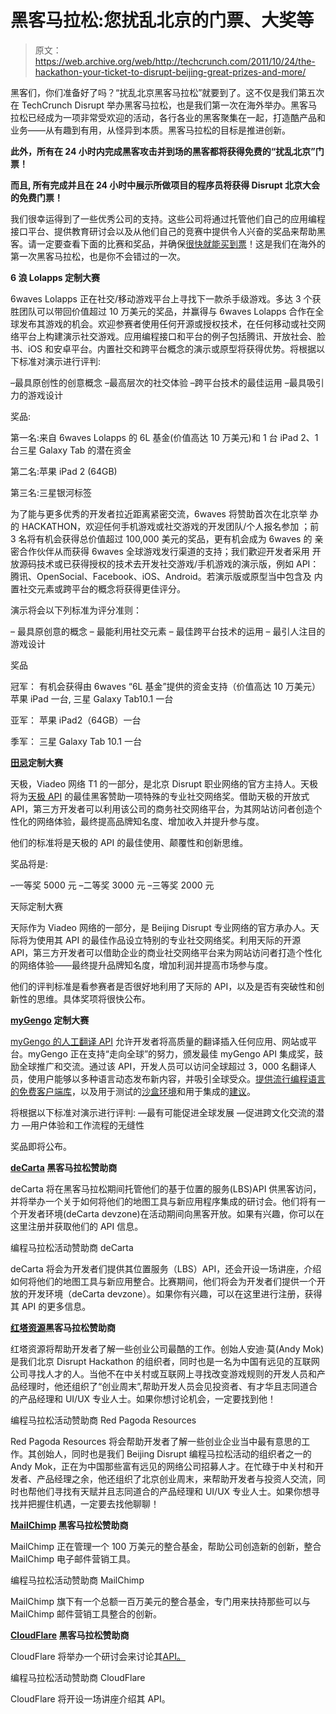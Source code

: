 # 黑客马拉松:您扰乱北京的门票、大奖等

> 原文：<https://web.archive.org/web/http://techcrunch.com/2011/10/24/the-hackathon-your-ticket-to-disrupt-beijing-great-prizes-and-more/>

黑客们，你们准备好了吗？“扰乱北京黑客马拉松”就要到了。这不仅是我们第五次在 TechCrunch Disrupt 举办黑客马拉松，也是我们第一次在海外举办。黑客马拉松已经成为一项非常受欢迎的活动，各行各业的黑客聚集在一起，打造酷产品和业务——从有趣到有用，从怪异到本质。黑客马拉松的目标是推进创新。

**此外，所有在 24 小时内完成黑客攻击并到场的黑客都将获得免费的“扰乱北京”门票！**

**而且, 所有完成并且在 24 小时中展示所做项目的程序员将获得 Disrupt 北京大会的免费门票！**

我们很幸运得到了一些优秀公司的支持。这些公司将通过托管他们自己的应用编程接口平台、提供教育研讨会以及从他们自己的竞赛中提供令人兴奋的奖品来帮助黑客。请一定要查看下面的比赛和奖品，并确保[很快就能买到票](https://web.archive.org/web/20230204214049/http://www.amiando.com/HackathonBeijing.html)！这是我们在海外的第一次黑客马拉松，也是你不会错过的一次。

**6 浪 Lolapps 定制大赛**

6waves Lolapps 正在社交/移动游戏平台上寻找下一款杀手级游戏。多达 3 个获胜团队可以带回价值超过 10 万美元的奖品，并赢得与 6waves Lolapps 合作在全球发布其游戏的机会。欢迎参赛者使用任何开源或授权技术，在任何移动或社交网络平台上构建演示社交游戏。应用编程接口和平台的例子包括腾讯、开放社会、脸书、iOS 和安卓平台。内置社交和跨平台概念的演示或原型将获得优势。将根据以下标准对演示进行评判:

–最具原创性的创意概念
–最高层次的社交体验
–跨平台技术的最佳运用
–最具吸引力的游戏设计

奖品:

第一名:来自 6waves Lolapps 的 6L 基金(价值高达 10 万美元)和 1 台 iPad 2、1 台三星 Galaxy Tab 的潜在资金

第二名:苹果 iPad 2 (64GB)

第三名:三星银河标签

为了能与更多优秀的开发者拉近距离紧密交流，6waves 将赞助首次在北京举 办的 HACKATHON，欢迎任何手机游戏或社交游戏的开发团队/个人报名参加
；前 3 名将有机会获得总价值超过 100,000 美元的奖品，更有机会成为 6waves 的 亲密合作伙伴从而获得 6waves 全球游戏发行渠道的支持；我们歡迎开发者采用 开放源码技术或已获得授权的技术去开发社交游戏/手机游戏的演示版，例如 API：腾讯、OpenSocial、Facebook、iOS、Android。若演示版或原型当中包含及 内置社交元素或跨平台的概念将获得更佳评分。

演示将会以下列标准为评分准则：

– 最具原创意的概念
– 最能利用社交元素
– 最佳跨平台技术的运用
– 最引人注目的游戏设计

奖品

冠军：
有机会获得由 6waves “6L 基金”提供的资金支持（价值高达 10 万美元）
苹果 iPad 一台, 三星 Galaxy Tab10.1 一台

亚军：
苹果 iPad2（64GB）一台

季军：
三星 Galaxy Tab 10.1 一台

**[田忌](https://web.archive.org/web/20230204214049/http://www.tianji.com/index_en.html)定制大赛**

天极，Viadeo 网络 T1 的一部分，是北京 Disrupt 职业网络的官方主持人。天极将为[天极 API](dev.tianji.com) 的最佳黑客赞助一项特殊的专业社交网络奖。借助天极的开放式 API，第三方开发者可以利用该公司的商务社交网络平台，为其网站访问者创造个性化的网络体验，最终提高品牌知名度、增加收入并提升参与度。

他们的标准将是天极的 API 的最佳使用、颠覆性和创新思维。

奖品将是:

–一等奖 5000 元
–二等奖 3000 元
–三等奖 2000 元

天际定制大赛

天际作为 Viadeo 网络的一部分，是 Beijing Disrupt 专业网络的官方承办人。天际将为使用其 API 的最佳作品设立特别的专业社交网络奖。利用天际的开源 API，第三方开发者可以借助企业的商业社交网络平台来为网站访问者打造个性化的网络体验——最终提升品牌知名度，增加利润并提高市场参与度。

他们的评判标准是看参赛者是否很好地利用了天际的 API，以及是否有突破性和创新性的思维。具体奖项将很快公布。

**[myGengo](https://web.archive.org/web/20230204214049/http://mygengo.com/) 定制大赛**

[myGengo 的人工翻译 API](https://web.archive.org/web/20230204214049/http://mygengo.com/api) 允许开发者将高质量的翻译插入任何应用、网站或平台。myGengo 正在支持“走向全球”的努力，颁发最佳 myGengo API 集成奖，鼓励全球推广和交流。通过该 API，开发人员可以访问全球超过 3，000 名翻译人员，使用户能够以多种语言动态发布新内容，并吸引全球受众。[提供流行编程语言的免费客户端库](https://web.archive.org/web/20230204214049/http://github.com/mygengo)，以及用于测试的[沙盒环境](https://web.archive.org/web/20230204214049/http://sandbox.mygengo.com/)和用于集成的[建议](https://web.archive.org/web/20230204214049/http://mygengo.com/docs/api-recommendations_en.pdf)。

将根据以下标准对演示进行评判:
—最有可能促进全球发展
—促进跨文化交流的潜力
—用户体验和工作流程的无缝性

奖品即将公布。

**[deCarta](https://web.archive.org/web/20230204214049/http://www.decarta.com/) 黑客马拉松赞助商**

deCarta 将在黑客马拉松期间托管他们的基于位置的服务(LBS)API 供黑客访问，并将举办一个关于如何将他们的地图工具与新应用程序集成的研讨会。他们将有一个开发者环境(deCarta devzone)在活动期间向黑客开放。如果有兴趣，你可以在这里注册并获取他们的 API 信息。

编程马拉松活动赞助商 deCarta

deCarta 将会为开发者们提供其位置服务（LBS）API，还会开设一场讲座，介绍如何将他们的地图工具与新应用整合。比赛期间，他们将会为开发者们提供一个开放的开发环境（deCarta devzone）。如果你有兴趣，可以在这里进行注册，获得其 API 的更多信息。

**[红塔资源](www.rpresources.net)黑客马拉松赞助商**

红塔资源将帮助开发者了解一些创业公司最酷的工作。创始人安迪·莫(Andy Mok)是我们北京 Disrupt Hackathon 的组织者，同时也是一名为中国有远见的互联网公司寻找人才的人。当他不在中关村或互联网上寻找改变游戏规则的开发人员和产品经理时，他还组织了“创业周末”,帮助开发人员会见投资者、有才华且志同道合的产品经理和 UI/UX 专业人士。如果你想讨论机会，一定要找到他！

编程马拉松活动赞助商 Red Pagoda Resources

Red Pagoda Resources 将会帮助开发者了解一些创业企业当中最有意思的工作。其创始人，同时也是我们 Beijing Disrupt 编程马拉松活动的组织者之一的 Andy Mok，正在为中国那些富有远见的网络公司招募人才。在忙碌于中关村和开发者、产品经理之余，他还组织了北京创业周末，来帮助开发者与投资人交流，同时也帮他们寻找有天赋并且志同道合的产品经理和 UI/UX 专业人士。如果你想寻找并把握住机遇，一定要去找他聊聊！

**[MailChimp](https://web.archive.org/web/20230204214049/http://mailchimp.com/) 黑客马拉松赞助商**

MailChimp 正在管理一个 100 万美元的整合基金，帮助公司创造新的创新，整合 MailChimp 电子邮件营销工具。

编程马拉松活动赞助商 MailChimp

MailChimp 旗下有一个总额一百万美元的整合基金，专门用来扶持那些可以与 MailChimp 邮件营销工具整合的创新。

**[CloudFlare](https://web.archive.org/web/20230204214049/https://www.cloudflare.com/) 黑客马拉松赞助商**

CloudFlare 将举办一个研讨会来讨论其[API。](https://web.archive.org/web/20230204214049/https://developers.cloudflare.com/)

编程马拉松活动赞助商 CloudFlare

CloudFlare 将开设一场讲座介绍其 API。